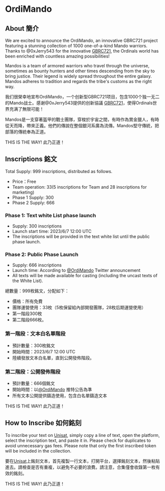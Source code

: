 # OrdiMando

## About 簡介

We are excited to announce the OrdiMando, an innovative GBRC721 project featuring a stunning collection of 1000 one-of-a-kind Mando warriors. Thanks to @0xJerry543 for the innovative [GBRC721](https://github.com/jerryfane/generative-brc-721), the Ordinals world has been enriched with countless amazing possibilities! 

Mandos is a team of armored warriors who travel through the universe, sometimes as bounty hunters and other times descending from the sky to bring justice. Their legend is widely spread throughout the entire galaxy. Mandos adheres to tradition and regards the tribe's customs as the right way.

我们很榮幸地宣布OrdiMando，一个创新型GBRC721项目，包含1000个独一无二的Mando战士。感谢@0xJerry543提供的创新協議 [GBRC721](https://github.com/jerryfane/generative-brc-721)，使得Ordinals世界充满了無限可能！

Mandos是一支穿著盔甲的戰士團隊，穿梭於宇宙之間，有時作為賞金獵人，有時從天而降，帶來正義。他們的傳說在整個銀河系廣為流傳。Mandos堅守傳統，把部落的傳統奉為正道。

THIS IS THE WAY! 此乃正道！

## Inscriptions 銘文

Total Supply: 999 inscriptions, distributed as follows.
- Price：Free
- Team operation: 33(5 inscriptions for Team and 28 inscriptions for marketing)
- Phase 1 Supply: 300
- Phase 2 Supply: 666

### Phase 1: Text white List phase launch
- Supply: 300 inscriptions
- Launch start time: 2023/6/7 12:00 UTC
- The inscriptions will be provided in the text white list until the public phase launch.

### Phase 2: Public Phase Launch
- Supply: 666 inscriptions
- Launch time: According to [@OrdiMando](https://twitter.com/OrdiMando) Twitter announcement
- All texts will be made available for casting (including the uncast texts of the White List).

總數量：999枚銘文，分配如下： 
- 價格：所有免費 
- 團隊運營使用：33枚（5枚保留給內部開發團隊，28枚后期運營使用） 
- 第一階段300枚
- 第二階段666枚。

### 第一階段：文本白名單階段
- 預計數量：300枚銘文 
- 開始時間：2023/6/7 12:00 UTC 
- 陸續發放文本白名單，直到公開發佈階段。 

### 第二階段：公開發佈階段 
- 預計數量：666個銘文 
- 開始時間：以[@OrdiMando](https://twitter.com/OrdiMando) 推特公告為準 
- 所有文本公開提供鑄造使用，包含白名單鑄造文本

THIS IS THE WAY! 此乃正道！

## How to Inscribe 如何銘刻

To inscribe your text on [Unisat](https://unisat.io/), simply copy a line of text, open the platform, select the inscription text, and paste it in. Please check for duplicates to avoid unnecessary gas fees. Please note that only the first inscribed token will be included in the collection.

要在[Unisat](https://unisat.io/)上銘刻文本，首先複製一行文本，打開平台，選擇銘刻文本，然後粘貼進去。請檢查是否有重複，以避免不必要的浪費。請注意，合集僅會收錄第一枚有效的銘刻。

THIS IS THE WAY! 此乃正道！

